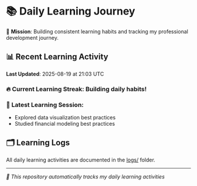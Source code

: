 # 📚 Daily Learning Journey

🎯 **Mission**: Building consistent learning habits and tracking my professional development journey.

## 📊 Recent Learning Activity

**Last Updated**: 2025-08-19 at 21:03 UTC

### 🔥 Current Learning Streak: Building daily habits!

### 📝 Latest Learning Session:
- Explored data visualization best practices
- Studied financial modeling best practices

## 🗂️ Learning Logs

All daily learning activities are documented in the [logs/](./logs/) folder.

---
*🤖 This repository automatically tracks my daily learning activities*
